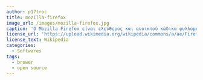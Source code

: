 ```yaml
---
author: p17troc
title: mozilla-firefox
image_url: /images/mozilla-firefox.jpg
caption: 'Ο Mozilla Firefox είναι ελεύθερος και ανοικτού κώδικα φυλλομετρητής του παγκόσμιου ιστού. Στις λειτουργίες του Firefox περιλαμβάνονται φραγή αυτόκλητα αναδυόμενων παραθύρων, περιήγηση με καρτέλες, ορθογραφικός έλεγχος, επιμέρους εύρεση, ενεργοί σελιδοδείκτες, διαχείριση των μεταφορτώσεων, ιδιωτική περιήγηση και ένα ενσωματωμένο πεδίο αναζήτησης με δυνατότητα επιλογής της επιθυμητής μηχανής αναζήτησης.'
license_url: 'https://upload.wikimedia.org/wikipedia/commons/a/ae/Firefox_29.0_on_Windows_8.png'
license_text: Wikipedia
categories:
  - Softwares
tags:
  - brower
  - open source
---
```

